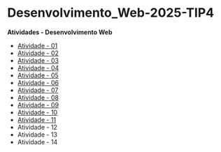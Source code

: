 # Desenvolvimento_Web-2025-TIP4

**Atividades - Desenvolvimento Web**

- [Atividade - 01](https://github.com/Erik13639/Atividade-01)
- [Atividade - 02](https://github.com/Erik13639/Atividade-02)
- [Atividade - 03](https://github.com/Erik13639/Atividade-03)
- [Atividade - 04](https://github.com/Erik13639/Atividade-04)
- [Atividade - 05](https://github.com/Erik13639/Atividade-05)
- [Atividade - 06](https://github.com/Erik13639/Atividade-06)
- [Atividade - 07](https://github.com/Erik13639/Atividade-07)
- [Atividade - 08](https://github.com/Erik13639/Atividade-08)
- [Atividade - 09](https://github.com/Erik13639/Atividade-09)
- [Atividade - 10](https://github.com/Erik13639/Atividade-10)
- [Atividade - 11](https://github.com/Erik13639/Atividade-11)
- Atividade - 12
- Atividade - 13
- Atividade - 14
